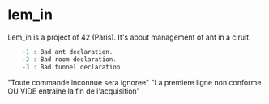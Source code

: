 # lem_in
Lem_in is a project of 42 (Paris).
It's about management of ant in a ciruit.

```C
	-1 : Bad ant declaration.
	-2 : Bad room declaration.
	-3 : Bad tunnel declaration.
```
"Toute commande inconnue sera ignoree"
"La premiere ligne non conforme OU VIDE entraine la fin de l'acquisition"

